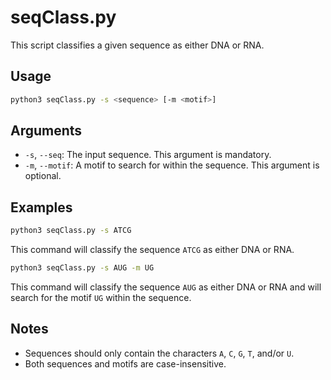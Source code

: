 # seqClass.py

This script classifies a given sequence as either DNA or RNA.

## Usage

```bash
python3 seqClass.py -s <sequence> [-m <motif>]
```

## Arguments

- `-s`, `--seq`: The input sequence. This argument is mandatory.
- `-m`, `--motif`: A motif to search for within the sequence. This argument is optional.

## Examples

```bash
python3 seqClass.py -s ATCG
```

This command will classify the sequence `ATCG` as either DNA or RNA.

```bash
python3 seqClass.py -s AUG -m UG
```

This command will classify the sequence `AUG` as either DNA or RNA and will search for the motif `UG` within the sequence.

## Notes

- Sequences should only contain the characters `A`, `C`, `G`, `T`, and/or `U`.
- Both sequences and motifs are case-insensitive.
